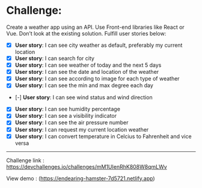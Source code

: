 # Challenge: 
Create a weather app using an API. Use Front-end libraries like React or Vue. Don’t look at the existing solution. Fulfill user stories below:

- [x] **User story**: I can see city weather as default, preferably my current location
- [x] **User story**: I can search for city
- [x] **User story**: I can see weather of today and the next 5 days
- [x] **User story**: I can see the date and location of the weather
- [x] **User story**: I can see according to image for each type of weather
- [x] **User story**: I can see the min and max degree each day
- [-] **User story**: I can see wind status and wind direction
- [x] **User story**: I can see humidity percentage
- [x] **User story**: I can see a visibility indicator
- [x] **User story**: I can see the air pressure number
- [x] **User story**: I can request my current location weather
- [x] **User story**: I can convert temperature in Celcius to Fahrenheit and vice versa
-------------------------
Challenge link : https://devchallenges.io/challenges/mM1UIenRhK808W8qmLWv

View demo : (https://endearing-hamster-7d5721.netlify.app)
